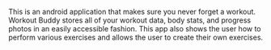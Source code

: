 This is an android application that makes sure you never forget a workout. Workout Buddy stores all of your workout data, body stats, and progress photos in an easily accessible fashion. This app also shows the user how to perform various exercises and allows the user to create their own exercises.
